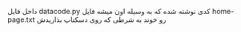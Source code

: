 داخل فایل datacode.py کدی نوشته شده که به وسیله اون میشه فایل home-page.txt رو خوند به شرطی که روی دسکتاپ بذاریدش

